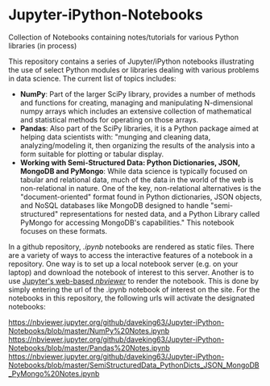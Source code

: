 # Jupyter-iPython-Notebooks
Collection of Notebooks containing notes/tutorials for various Python libraries (in process)

This repository contains a series of Jupyter/iPython notebooks illustrating the use of select Python modules or libraries dealing with various problems in data science.  The current list of topics includes:

<ul>
<li><b>NumPy</b>: Part of the larger SciPy library, provides a number of methods and functions for creating, managing and manipulating N-dimensional numpy arrays which includes an extensive collection of mathematical and statistical methods for operating on those arrays.</li>
<li><b>Pandas</b>: Also part of the SciPy libraries, it is a Python package aimed at helping data scientists with: "munging and cleaning data, analyzing/modeling it, then organizing the results of the analysis into a form suitable for plotting or tabular display.</li>
<li><b>Working with Semi-Structured Data: Python Dictionaries, JSON, MongoDB and PyMongo</b>: While data science is typically focused on tabular and relational data, much of the data in the world of the web is non-relational in nature. One of the key, non-relational alternatives is the "document-oriented" format found in Python dictionaries, JSON objects, and NoSQL databases like MongoDB designed to handle "semi-structured" representations for nested data, and a Python Library called PyMongo for accessing MongoDB's capabilities." This notebook focuses on these formats.</li></li>
</ul>

In a github repository, <i>.ipynb</i> notebooks are rendered as static files. There are a variety of ways to access the interactive features of a notebook in a repository. One way is to set up a local notebook server (e.g. on your laptop) and download the notebook of interest to this server. Another is to use <a href="https://nbviewer.jupyter.org">Jupyter's web-based <i>nbviewer</i></a> to render the notebook. This is done by simply entering the url of the .ipynb notebook of interest on the site. For the notebooks in this repository, the following urls will activate the designated notebooks:

https://nbviewer.jupyter.org/github/daveking63/Jupyter-iPython-Notebooks/blob/master/NumPy%20Notes.ipynb
https://nbviewer.jupyter.org/github/daveking63/Jupyter-iPython-Notebooks/blob/master/Pandas%20Notes.ipynb
https://nbviewer.jupyter.org/github/daveking63/Jupyter-iPython-Notebooks/blob/master/SemiStructuredData_PythonDicts_JSON_MongoDB_PyMongo%20Notes.ipynb
